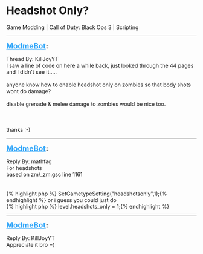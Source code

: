 # Headshot Only?
Game Modding | Call of Duty: Black Ops 3 | Scripting

---
<strong style="font-size: 1.4em;"><span style="text-decoration: underline;text-decoration-color: #34a7f9;"><span style="color:#34a7f9;">ModmeBot</span></span>:</strong>

<p>Thread By: KillJoyYT<br />I saw a line of code on here a while back, just looked through the 44 pages and I didn&#39;t see it.....<br /> <br />anyone know how to enable headshot only on zombies so that body shots wont do damage?<br /> <br />disable grenade &amp; melee damage to zombies would be nice too.<br /> <br /> <br /> <br />thanks :-)</p>

---
<strong style="font-size: 1.4em;"><span style="text-decoration: underline;text-decoration-color: #34a7f9;"><span style="color:#34a7f9;">ModmeBot</span></span>:</strong>

<p>Reply By: mathfag<br />For headshots<br />based on zm/_zm.gsc line 1161 <br /> <br /> <br />{% highlight php %}
SetGametypeSetting("headshotsonly",1);{% endhighlight %}
or i guess you could just do<br />{% highlight php %}
level.headshots_only = 1;{% endhighlight %}
</p>

---
<strong style="font-size: 1.4em;"><span style="text-decoration: underline;text-decoration-color: #34a7f9;"><span style="color:#34a7f9;">ModmeBot</span></span>:</strong>

<p>Reply By: KillJoyYT<br />Appreciate it bro =)</p>
